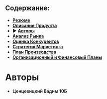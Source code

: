## Содержание:
- **[Резюме](README.md)**
- **[Описание Продукта](description.md)**
- ▶️ **[Авторы](authors.md)**
- **[Анализ Рынка](unknown.md)**
- **[Оценка Конкурентов](unknown.md)**
- **[Стратегия Маркетинга](unknown.md)**
- **[План Производства](unknown.md)**
- **[Организационный и Финансовый Планы](unknown.md)**

# Авторы
- **Ценцевицкий Вадим 10Б**
<!--
<p float="right">
  <div style="">
  <img src="author-icon.png" width="100px">
  <strong></strong>
  </div>
</p>
-->
